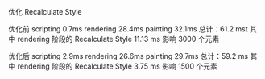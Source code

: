 优化 Recalculate Style


优化前
scripting 0.7ms
rendering 28.4ms
painting 32.1ms
总计：61.2 mst
其中 rendering 阶段的 Recalculate Style 11.13 ms 影响 3000 个元素

优化后 
scripting 2.9ms
rendering 26.6ms
painting 29.7ms
总计：59.2 ms
其中 rendering 阶段的 Recalculate Style 3.75 ms 影响 1500 个元素